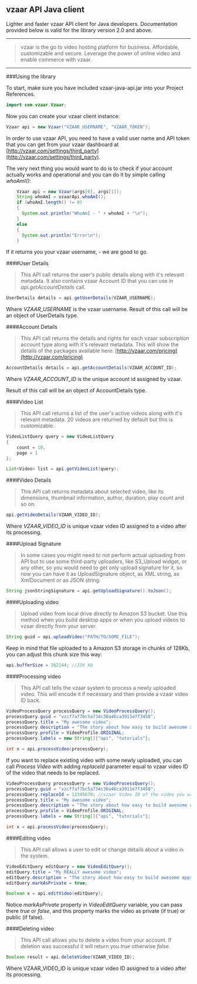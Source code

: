 vzaar API Java client
---
Lighter and faster vzaar API client for Java developers. Documentation provided below is valid for the library version 2.0 and above.

---

>vzaar is the go to video hosting platform for business. Affordable, customizable and secure. Leverage the power of online video and enable commerce with vzaar.

----

###Using the library


To start, make sure you have included vzaar-java-api.jar into your Project References.

```java
import com.vzaar.Vzaar;
```

Now you can create your vzaar client instance:

```java
Vzaar api = new Vzaar("VZAAR_USERNAME", "VZAAR_TOKEN");
```

In order to use vzaar API, you need to have a valid user name and API token that you can get from your vzaar dashboard at [http://vzaar.com/settings/third_party](http://vzaar.com/settings/third_party).

The very next thing you would want to do is to check if your account actually works and operational and you can do it by simple calling _whoAmI()_:

```java
    Vzaar api = new Vzaar(args[0], args[1]);
    String whoAmI = vzaarApi.whoAmI();
    if (whoAmI.length() != 0) 
    {
      System.out.println("WhoAmI - " + whoAmI + "\n");
    }
    else
    {
      System.out.println("Error\n");
    }
```

If it returns you your vzaar username, - we are good to go.

####User Details

>This API call returns the user's public details along with it's relevant metadata. It also contains vzaar Account ID that you can use in _api.getAccountDetails_ call.

```java
UserDetails details = api.getUserDetails(VZAAR_USERNAME);
```

Where _VZAAR_USERNAME_ is the vzaar username. Result of this call will be an object of UserDetails type.

####Account Details

>This API call returns the details and rights for each vzaar subscription account type along with it's relevant metadata. This will show the details of the packages available here: [http://vzaar.com/pricing](http://vzaar.com/pricing)

```java
AccountDetails details = api.getAccountDetails(VZAAR_ACCOUNT_ID);
```

Where _VZAAR_ACCOUNT_ID_ is the unique account id assigned by vzaar.

Result of this call will be an object of AccountDetails type.

####Video List

>This API call returns a list of the user's active videos along with it's relevant metadata. 20 videos are returned by default but this is customizable.

```java
VideoListQuery query = new VideoListQuery
{
	count = 10,
	page = 1
};

List<Video> list = api.getVideoList(query);
```

####Video Details

>This API call returns metadata about selected video, like its dimensions, thumbnail information, author, duration, play count and so on.

```java
api.getVideoDetails(VZAAR_VIDEO_ID);
```

Where _VZAAR_VIDEO_ID_ is unique vzaar video ID assigned to a video after its processing.

####Upload Signature

>In some cases you might need to not perform actual uploading from API but to use some third-party uploaders, like S3_Upload widget, or any other, so you would need to get only upload signature for it, so now you can have it as UploadSignature object, as XML string, as XmlDocument or as JSON string:

```java
String jsonStringSignature = api.getUploadSignature().toJson();
```

####Uploading video

>Upload video from local drive directly to Amazon S3 bucket. Use this method when you build desktop apps or when you upload videos to vzaar directly from your server.

```java
String guid = api.uploadVideo("PATH/TO/SOME_FILE");
```

Keep in mind that file uploaded to a Amazon S3 storage in chunks of 128Kb, you can adjust this chunk size this way:

```java
api.bufferSize = 262144; //256 kb
```

####Processing video

>This API call tells the vzaar system to process a newly uploaded video. This will encode it if necessary and then provide a vzaar video ID back.

```java
VideoProcessQuery processQuery = new VideoProcessQuery();
processQuery.guid = "vzcf7af7bc5a734c30a46ca3911e7f3458";
processQuery.title = "My awesome video";
processQuery.description = "The story about how easy to build awesome apps with vzaar API";
processQuery.profile = VideoProfile.ORIGINAL;
processQuery.labels = new String[]{"api", "tutorials"};

int x = api.processVideo(processQuery);
```

If you want to replace existing video with some newly uploaded, you can call _Process Video_ with adding _replaceId_ parameter equal to vzaar video ID of the video that needs to be replaced.

```java
VideoProcessQuery processQuery = new VideoProcessQuery();
processQuery.guid = "vzcf7af7bc5a734c30a46ca3911e7f3458";
processQuery.replaceId = 12345678; //vzaar Video ID of the video you want to replace
processQuery.title = "My awesome video";
processQuery.description = "The story about how easy to build awesome apps with vzaar API";
processQuery.profile = VideoProfile.ORIGINAL;
processQuery.labels = new String[]{"api", "tutorials"};

int x = api.processVideo(processQuery);
```

####Editing video

>This API call allows a user to edit or change details about a video in the system.

```java
VideoEditQuery editQuery = new VideoEditQuery();
editQuery.title = "My REALLY awesome video";
editQuery.description = "The story about how easy to build awesome apps with vzaar API";
editQuery.markAsPrivate = true;

Boolean x = api.editVideo(editQuery);
```

Notice _markAsPrivate_ property in _VideoEditQuery_ variable, you can pass there _true_ or _false_, and this property marks the video as private (if true) or public (if false).

####Deleting video
>This API call allows you to delete a video from your account. If deletion was successful it will return you _true_ otherwise _false_.

```java
Boolean result = api.deleteVideo(VZAAR_VIDEO_ID);
```

Where VZAAR_VIDEO_ID is unique vzaar video ID assigned to a video after its processing.
